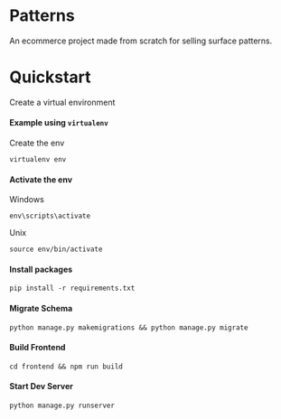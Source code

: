 # Patterns

An ecommerce project made from scratch for selling surface patterns.

# Quickstart

Create a virtual environment

#### Example using `virtualenv`

Create the env

```shell
virtualenv env
```

#### Activate the env

Windows

```shell
env\scripts\activate
```

Unix

```shell
source env/bin/activate
```

#### Install packages

```shell
pip install -r requirements.txt
```

#### Migrate Schema

```shell
python manage.py makemigrations && python manage.py migrate
```

#### Build Frontend

```shell
cd frontend && npm run build
```

#### Start Dev Server

```shell
python manage.py runserver
```
